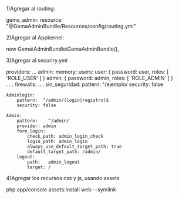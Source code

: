 1)Agregar al routing:

gema_admin:
    resource: "@GemaAdminBundle/Resources/config/routing.yml"


2)Agregar al Appkernel:

new Gema\AdminBundle\GemaAdminBundle(),

3)Agregar al securiry.yml


providers:
    ...
    admin:
        memory:
            users:
                user:  { password: user, roles: [ 'ROLE_USER' ] }
                admin: { password: admin, roles: [ 'ROLE_ADMIN' ] }   
.
.
.
firewalls:
    ....
    sin_seguridad:
        pattern:  ^/ejemplo/
        security: false

    Adminlogin:
        pattern:  ^/admin/(login|registro)$
        security: false

    Admin:
        pattern:    ^/admin/
        provider: admin
        form_login:
            check_path: admin_login_check
            login_path: admin_login
            always_use_default_target_path: true
            default_target_path: /admin/
        logout:
            path:   admin_logout
            target: /

4)Agregar los recursos css y js, usando assets

php app/console assets:install web --symlink